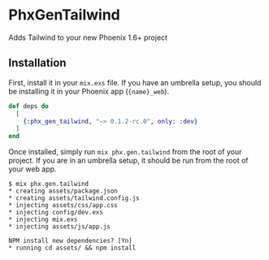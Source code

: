 # PhxGenTailwind

Adds Tailwind to your new Phoenix 1.6+ project

## Installation

First, install it in your `mix.exs` file. If you have an umbrella setup,
you should be installing it in your Phoenix app (`{name}_web`).

```elixir
def deps do
  [
    {:phx_gen_tailwind, "~> 0.1.2-rc.0", only: :dev}
  ]
end
```

Once installed, simply run `mix phx.gen.tailwind` from the root of your project.
If you are in an umbrella setup, it should be run from the root of your web app.

```
$ mix phx.gen.tailwind
* creating assets/package.json
* creating assets/tailwind.config.js
* injecting assets/css/app.css
* injecting config/dev.exs
* injecting mix.exs
* injecting assets/js/app.js

NPM install new dependencies? [Yn] 
* running cd assets/ && npm install
```
